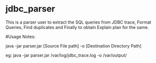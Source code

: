 # jdbc_parser


This is a parser user to extract the SQL queries from JDBC trace, Format Queries, Find duplicates and Finally to obtain Explain plan for the same.

#Usage Notes:

java -jar parser.jar [Source File path] -o [Destination Directory Path]

eg: java -jar parser.jar /var/log/jdbc_trace.log -o /var/output/
